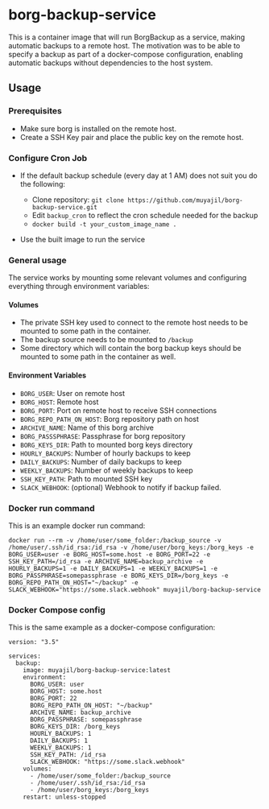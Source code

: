 # borg-backup-service

This is a container image that will run BorgBackup as a service, making automatic backups to a remote host.
The motivation was to be able to specify a backup as part of a docker-compose configuration, enabling automatic backups without dependencies to the host system.

## Usage

### Prerequisites

- Make sure borg is installed on the remote host.
- Create a SSH Key pair and place the public key on the remote host.

### Configure Cron Job

- If the default backup schedule (every day at 1 AM) does not suit you do the following:
    - Clone repository: `git clone https://github.com/muyajil/borg-backup-service.git`
    - Edit `backup_cron` to reflect the cron schedule needed for the backup
    - `docker build -t your_custom_image_name .`

- Use the built image to run the service

### General usage

The service works by mounting some relevant volumes and configuring everything through environment variables:

#### Volumes

- The private SSH key used to connect to the remote host needs to be mounted to some path in the container.
- The backup source needs to be mounted to `/backup`
- Some directory which will contain the borg backup keys should be mounted to some path in the container as well.

#### Environment Variables
- `BORG_USER`: User on remote host
- `BORG_HOST`: Remote host
- `BORG_PORT`: Port on remote host to receive SSH connections
- `BORG_REPO_PATH_ON_HOST`: Borg repository path on host
- `ARCHIVE_NAME`: Name of this borg archive
- `BORG_PASSSPHRASE`: Passphrase for borg repository
- `BORG_KEYS_DIR`: Path to mounted borg keys directory
- `HOURLY_BACKUPS`: Number of hourly backups to keep
- `DAILY_BACKUPS`: Number of daily backups to keep
- `WEEKLY_BACKUPS`: Number of weekly backups to keep
- `SSH_KEY_PATH`: Path to mounted SSH key
- `SLACK_WEBHOOK`: (optional) Webhook to notify if backup failed.

### Docker run command

This is an example docker run command:

`docker run --rm -v /home/user/some_folder:/backup_source -v /home/user/.ssh/id_rsa:/id_rsa -v /home/user/borg_keys:/borg_keys -e BORG_USER=user -e BORG_HOST=some.host -e BORG_PORT=22 -e SSH_KEY_PATH=/id_rsa -e ARCHIVE_NAME=backup_archive -e HOURLY_BACKUPS=1 -e DAILY_BACKUPS=1 -e WEEKLY_BACKUPS=1 -e BORG_PASSPHRASE=somepassphrase -e BORG_KEYS_DIR=/borg_keys -e BORG_REPO_PATH_ON_HOST="~/backup" -e SLACK_WEBHOOK="https://some.slack.webhook" muyajil/borg-backup-service`

### Docker Compose config

This is the same example as a docker-compose configuration:

```
version: "3.5"

services:
  backup:
    image: muyajil/borg-backup-service:latest
    environment:
      BORG_USER: user
      BORG_HOST: some.host
      BORG_PORT: 22
      BORG_REPO_PATH_ON_HOST: "~/backup"
      ARCHIVE_NAME: backup_archive
      BORG_PASSPHRASE: somepassphrase
      BORG_KEYS_DIR: /borg_keys
      HOURLY_BACKUPS: 1
      DAILY_BACKUPS: 1
      WEEKLY_BACKUPS: 1
      SSH_KEY_PATH: /id_rsa
      SLACK_WEBHOOK: "https://some.slack.webhook"
    volumes:
      - /home/user/some_folder:/backup_source
      - /home/user/.ssh/id_rsa:/id_rsa
      - /home/user/borg_keys:/borg_keys
    restart: unless-stopped

```
